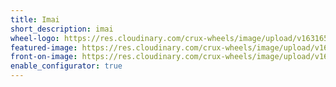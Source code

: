 ```yaml
---
title: Imai
short_description: imai
wheel-logo: https://res.cloudinary.com/crux-wheels/image/upload/v1631653227/Wheel%20Logos/IMAI_qkvffn.svg
featured-image: https://res.cloudinary.com/crux-wheels/image/upload/v1628192832/PNG%20standard%20wheel%20renders/imai_angle_nx2rjs.png
front-on-image: https://res.cloudinary.com/crux-wheels/image/upload/v1628192831/PNG%20standard%20wheel%20renders/imai_hdfk18.png
enable_configurator: true
---
```


